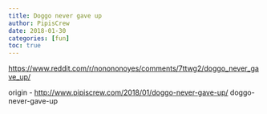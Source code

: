 ```yaml
---
title: Doggo never gave up
author: PipisCrew
date: 2018-01-30
categories: [fun]
toc: true
---
```


https://www.reddit.com/r/nonononoyes/comments/7ttwg2/doggo_never_gave_up/

origin - http://www.pipiscrew.com/2018/01/doggo-never-gave-up/ doggo-never-gave-up